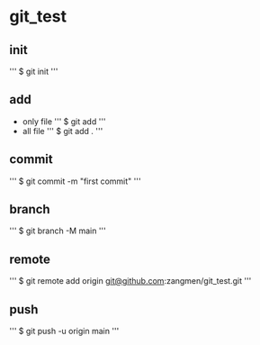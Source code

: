 # git_test

## init
'''
$ git init
'''

## add
* only file
'''
$ git add <file>
'''
* all file
'''
$ git add .
'''

## commit
'''
$ git commit -m "first commit"
'''

## branch
'''
$ git branch -M main
'''

## remote
'''
$ git remote add origin git@github.com:zangmen/git_test.git
'''

## push
'''
$ git push -u origin main
'''

